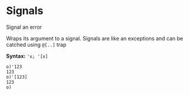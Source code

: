 # Signals

Signal an error

Wraps its argument to a signal. Signals are like an exceptions and can be catched using
```@[..]``` trap

**Syntax:** ```'x; '[x]```

```o
o)'123
123
o)'[123]
123
o)
```
